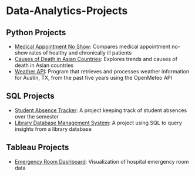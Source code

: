 # Data-Analytics-Projects

## **Python Projects**
- [Medical Appointment No Show](https://github.com/fiona-teo/Medical-Appointment-No-show): Compares medical appointment no-show rates of healthy and chronically ill patients 
- [Causes of Death in Asian Countries](https://github.com/fiona-teo/Causes-of-Death-in-Asian-Countries): Explores trends and causes of death in Asian countries
- [Weather API](https://github.com/fiona-teo/Weather-Data-Analysis-and-Storage-System): Program that retrieves and processes weather information for Austin, TX, from the past five years using the OpenMeteo API

## **SQL Projects**
- [Student Absence Tracker](https://github.com/fiona-teo/StudentAbsenceTrackerSQL): A project keeping track of student absences over the semester
- [Library Database Management System](https://github.com/fiona-teo/Library-Management-System-SQL): A project using SQL to query insights from a library database 

## **Tableau Projects**
- [Emergency Room Dashboard](https://github.com/fiona-teo/Emergency-Room-Dashboard/tree/main): Visualization of hospital emergency room data
